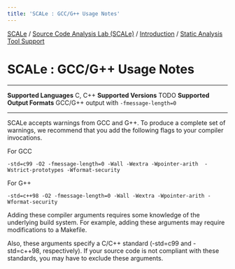 ```yaml
---
title: 'SCALe : GCC/G++ Usage Notes'
---
```


[SCALe](index.md) / [Source Code Analysis Lab (SCALe)](Welcome.md) / [Introduction](Introduction.md) / [Static Analysis Tool Support](Static-Analysis-Tool-Support.md)
<!-- <legal> -->
<!-- SCALe version r.6.2.2.2.A -->
<!--  -->
<!-- Copyright 2020 Carnegie Mellon University. -->
<!--  -->
<!-- NO WARRANTY. THIS CARNEGIE MELLON UNIVERSITY AND SOFTWARE ENGINEERING -->
<!-- INSTITUTE MATERIAL IS FURNISHED ON AN "AS-IS" BASIS. CARNEGIE MELLON -->
<!-- UNIVERSITY MAKES NO WARRANTIES OF ANY KIND, EITHER EXPRESSED OR -->
<!-- IMPLIED, AS TO ANY MATTER INCLUDING, BUT NOT LIMITED TO, WARRANTY OF -->
<!-- FITNESS FOR PURPOSE OR MERCHANTABILITY, EXCLUSIVITY, OR RESULTS -->
<!-- OBTAINED FROM USE OF THE MATERIAL. CARNEGIE MELLON UNIVERSITY DOES NOT -->
<!-- MAKE ANY WARRANTY OF ANY KIND WITH RESPECT TO FREEDOM FROM PATENT, -->
<!-- TRADEMARK, OR COPYRIGHT INFRINGEMENT. -->
<!--  -->
<!-- Released under a MIT (SEI)-style license, please see COPYRIGHT file or -->
<!-- contact permission@sei.cmu.edu for full terms. -->
<!--  -->
<!-- [DISTRIBUTION STATEMENT A] This material has been approved for public -->
<!-- release and unlimited distribution.  Please see Copyright notice for -->
<!-- non-US Government use and distribution. -->
<!--  -->
<!-- DM19-1274 -->
<!-- </legal> -->

SCALe : GCC/G++ Usage Notes
============================

  ------------------------------ ------------------------------------------------------------------------
  **Supported Languages**        C, C++
  **Supported Versions**         TODO
  **Supported Output Formats**   GCC/G++ output with `-fmessage-length=0`
  ------------------------------ ------------------------------------------------------------------------

SCALe accepts warnings from GCC and G++.   To produce a complete set of
warnings, we recommend that you add the following flags to your compiler
invocations.

For GCC

```
-std=c99 -O2 -fmessage-length=0 -Wall -Wextra -Wpointer-arith  -Wstrict-prototypes -Wformat-security
```

For G++

```
-std=c++98 -O2 -fmessage-length=0 -Wall -Wextra -Wpointer-arith -Wformat-security
```

Adding these compiler arguments requires some knowledge of the
underlying build system. For example, adding these arguments may require
modifications to a Makefile.

Also, these arguments specify a C/C++ standard (-std=c99 and -std=c++98,
respectively). If your source code is not compliant with these
standards, you may have to exclude these arguments.
